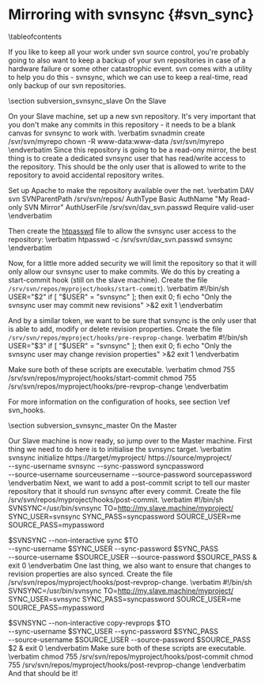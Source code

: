 Mirroring with svnsync    {#svn_sync}
======================

\tableofcontents

If you like to keep all your work under svn source control, you're probably going to also want to keep a backup of your svn repositories in case of a hardware failure or some other catastrophic event. svn comes with a utility to help you do this - svnsync, which we can use to keep a real-time, read only backup of our svn repositories.

\section subversion_svnsync_slave On the Slave

On your Slave machine, set up a new svn repository. It's very important that you don't make any commits in this repository - it needs to be a blank canvas for svnsync to work with.
\verbatim
svnadmin create /svr/svn/myrepo
chown -R www-data:www-data /svr/svn/myrepo
\endverbatim
Since this repository is going to be a read-ony mirror, the best thing is to create a dedicated svnsync user that has read/write access to the repository. This should be the only user that is allowed to write to the repository to avoid accidental repository writes.

Set up Apache to make the repository available over the net.
\verbatim
<Location>
  DAV svn
  SVNParentPath /srv/svn/repos/
  AuthType Basic
  AuthName "My Read-only SVN Mirror"
  AuthUserFile /srv/svn/dav_svn.passwd
  Require valid-user
</Location>
\endverbatim

Then create the [htpasswd](http://httpd.apache.org/docs/2.2/programs/htpasswd.html)
file to allow the svnsync user access to the repository:
\verbatim
htpasswd -c /srv/svn/dav_svn.passwd svnsync
\endverbatim

Now, for a little more added security we will limit the repository so that it will only allow our svnsync user to make commits. We do this by creating a start-commit hook (still on the slave machine). Create the file `/srv/svn/repos/myproject/hooks/start-commit`).
\verbatim
#!/bin/sh
USER="$2"
if [ "$USER" = "svnsync" ];
  then exit 0;
fi
echo "Only the svnsync user may commit new revisions" >&2 exit 1
\endverbatim

And by a similar token, we want to be sure that svnsync is the only user that is able to add, modify or delete revision properties. Create the file `/srv/svn/repos/myproject/hooks/pre-revprop-change`.
\verbatim
#!/bin/sh
USER="$3"
if [ "$USER" = "svnsync" ];
  then exit 0;
fi
echo "Only the svnsync user may change revision properties" >&2 exit 1
\endverbatim

Make sure both of these scripts are executable.
\verbatim
chmod 755 /srv/svn/repos/myproject/hooks/start-commit
chmod 755 /srv/svn/repos/myproject/hooks/pre-revprop-change
\endverbatim

For more information on the configuration of hooks, see section \ref svn_hooks.

\section subversion_svnsync_master On the Master

Our Slave machine is now ready, so jump over to the Master machine. First thing we need to do here is to initialise the svnsync target.
\verbatim
svnsync initialize https://target/myproject/ https://source/myproject/ \
--sync-username svnsync --sync-password syncpassword \
--source-username sourceusername --source-password sourcepassword
\endverbatim
Next, we want to add a post-commit script to tell our master repository that it should run svnsync after every commit. Create the file /srv/svn/repos/myproject/hooks/post-commit.
\verbatim
#!/bin/sh
SVNSYNC=/usr/bin/svnsync
TO=http://my.slave.machine/myproject/
SYNC_USER=svnsync
SYNC_PASS=syncpassword
SOURCE_USER=me
SOURCE_PASS=mypassword

$SVNSYNC --non-interactive sync $TO \
--sync-username $SYNC_USER --sync-password $SYNC_PASS \
--source-username $SOURCE_USER --source-password $SOURCE_PASS &  exit 0
\endverbatim
One last thing, we also want to ensure that changes to revision properties are also synced. Create the file /srv/svn/repos/myproject/hooks/post-revprop-change.
\verbatim
#!/bin/sh
SVNSYNC=/usr/bin/svnsync
TO=http://my.slave.machine/myproject/
SYNC_USER=svnsync
SYNC_PASS=syncpassword
SOURCE_USER=me
SOURCE_PASS=mypassword

$SVNSYNC --non-interactive copy-revprops $TO \
--sync-username $SYNC_USER --sync-password $SYNC_PASS \
--source-username $SOURCE_USER --source-password $SOURCE_PASS $2 & exit 0
\endverbatim
Make sure both of these scripts are executable.
\verbatim
chmod 755 /srv/svn/repos/myproject/hooks/post-commit
chmod 755 /srv/svn/repos/myproject/hooks/post-revprop-change
\endverbatim
And that should be it!
